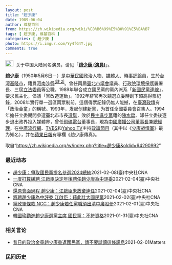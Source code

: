 ```yaml
---
layout: post
title: "趙少康"
date: 1989-06-04
author: 维基百科
from: https://zh.wikipedia.org/wiki/%E8%B6%99%E5%B0%91%E5%BA%B7
tags: [ 趙少康, 维基百科 ]
categories: [ 趙少康 ]
photo: https://i.imgur.com/Yy4fG4Y.jpg
comments: true
---
```

<div class="mw-parser-output"><div role="note" class="hatnote navigation-not-searchable"><a href="/wiki/Wikipedia:%E6%B6%88%E6%AD%A7%E4%B9%89" title="Wikipedia:消歧义"><img alt="Disambig gray.svg" src="//upload.wikimedia.org/wikipedia/commons/thumb/5/5f/Disambig_gray.svg/25px-Disambig_gray.svg.png" decoding="async" width="25" height="19" srcset="//upload.wikimedia.org/wikipedia/commons/thumb/5/5f/Disambig_gray.svg/38px-Disambig_gray.svg.png 1.5x, //upload.wikimedia.org/wikipedia/commons/thumb/5/5f/Disambig_gray.svg/50px-Disambig_gray.svg.png 2x" data-file-width="220" data-file-height="168"></a>&nbsp;&nbsp;关于中国大陆同名演员，请见「<b><a href="/wiki/%E8%B6%99%E5%B0%91%E5%BA%B7_(%E6%BC%94%E5%93%A1)" title="趙少康 (演員)">趙少康 (演員)</a></b>」。</div>
<div id="noteTA-62840867" class="noteTA"><div class="noteTA-local"><div data-noteta-code="zh-cn:台湾; zh-hk:台灣; zh-tw:臺灣;"></div><div data-noteta-code="zh-cn:台; zh-hk:台; zh-tw:臺;"></div></div></div>

<p><b>趙少康</b>（1950年5月6日<span class="useeditintro" title="Template:BLP editintro">－</span>）是<a href="/wiki/%E4%B8%AD%E8%8F%AF%E6%B0%91%E5%9C%8B" title="中華民國">中華民國</a>政治人物、<a href="/wiki/%E5%AA%92%E9%AB%94%E4%BA%BA" class="mw-redirect" title="媒體人">媒體人</a>、<a href="/wiki/%E6%99%82%E4%BA%8B%E8%A9%95%E8%AB%96%E5%93%A1" title="時事評論員">時事評論員</a>，生於<a href="/wiki/%E5%8F%B0%E6%B9%BE" class="mw-redirect" title="台湾">台湾</a><a href="/wiki/%E5%9F%BA%E9%9A%86%E5%B8%82" title="基隆市">基隆市</a>，籍貫<a href="/wiki/%E6%B2%B3%E5%8D%97%E7%9C%81_(%E4%B8%AD%E8%8F%AF%E6%B0%91%E5%9C%8B)" title="河南省 (中華民國)">河南</a><a href="/wiki/%E6%B6%89%E5%8E%BF" title="涉县">涉縣</a><span id="noteTag-cite_ref-sup"><sup id="cite_ref-6" class="reference"><a href="#cite_note-6">[註 2]</a></sup></span>。曾任兩屆<a href="/wiki/%E8%87%BA%E5%8C%97%E5%B8%82%E8%AD%B0%E6%9C%83" title="臺北市議會">臺北市議會</a>議員、<a href="/wiki/%E8%A1%8C%E6%94%BF%E9%99%A2%E7%92%B0%E5%A2%83%E4%BF%9D%E8%AD%B7%E7%BD%B2" title="行政院環境保護署">行政院環境保護署</a>署長、三屆<a href="/wiki/%E7%AB%8B%E6%B3%95%E5%A7%94%E5%93%A1" class="mw-redirect" title="立法委員">立法委員</a>等公職。1989年聯合成立國民黨的黨內派系「<a href="/wiki/%E6%96%B0%E5%9C%8B%E6%B0%91%E9%BB%A8%E9%80%A3%E7%B7%9A" title="新國民黨連線">新國民黨連線</a>」，要求民主化，倡議「黨改造運動」。1992年辭官再次競選立委時創下超高得票紀錄，2008年實行單一選區兩票制前，這個得票記錄仍無人能撼，在<a href="/wiki/%E8%87%BA%E7%81%A3%E6%94%BF%E5%A3%87" class="mw-redirect" title="臺灣政壇">臺灣政壇</a>有「政治金童」的稱號。1993年，发起创建<a href="/wiki/%E6%96%B0%E9%BB%A8" title="新黨">新黨</a>，为首任全國委員會召集人。1994年擔任立委期間參選臺北市市長<a href="/wiki/1994%E5%B9%B4%E4%B8%AD%E8%8F%AF%E6%B0%91%E5%9C%8B%E7%9C%81%E5%B8%82%E9%95%B7%E6%9A%A8%E7%9C%81%E5%B8%82%E8%AD%B0%E5%93%A1%E9%81%B8%E8%88%89" title="1994年中華民國省市長暨省市議員選舉">選舉</a>，敗於<a href="/wiki/%E6%B0%91%E4%B8%BB%E9%80%B2%E6%AD%A5%E9%BB%A8" title="民主進步黨">民主進步黨</a>籍的<a href="/wiki/%E9%99%B3%E6%B0%B4%E6%89%81" title="陳水扁">陳水扁</a>、卸任立委後逐步退出政界投入媒體界，曾任<a href="/wiki/%E9%A3%9B%E7%A2%9F%E9%9B%BB%E5%8F%B0" class="mw-redirect" title="飛碟電台">飛碟電台</a>董事長，現為<a href="/wiki/%E4%B8%AD%E5%9C%8B%E5%BB%A3%E6%92%AD%E5%85%AC%E5%8F%B8" title="中國廣播公司">中國廣播公司</a><a href="/wiki/%E8%91%A3%E4%BA%8B%E9%95%B7" title="董事長">董事長</a>兼<a href="/wiki/%E7%B8%BD%E7%B6%93%E7%90%86" class="mw-redirect" title="總經理">總經理</a>，在<a href="/wiki/%E4%B8%AD%E5%BB%A3%E6%B5%81%E8%A1%8C%E7%B6%B2" title="中廣流行網">中廣流行網</a>、<a href="/wiki/TVBS_(%E9%A0%BB%E9%81%93)" title="TVBS (頻道)">TVBS</a>和<a href="/wiki/Yahoo_TV" class="mw-redirect" title="Yahoo TV">Yahoo TV</a>主持<a href="/wiki/%E6%94%BF%E8%AB%96%E7%AF%80%E7%9B%AE" title="政論節目">政論節目</a>（其中以《<a href="/wiki/%E5%B0%91%E5%BA%B7%E6%88%B0%E6%83%85%E5%AE%A4" title="少康戰情室">少康战情室</a>》最为知名），并在<a href="/wiki/%E8%98%8B%E6%9E%9C%E6%97%A5%E5%A0%B1_(%E5%8F%B0%E7%81%A3)" title="蘋果日報 (台灣)">蘋果日報</a>有專欄《趙少康傳真》。
</p>
</div><noscript><img src="//zh.wikipedia.org/wiki/Special:CentralAutoLogin/start?type=1x1" alt="" title="" width="1" height="1" style="border: none; position: absolute;"></noscript>
<div class="printfooter">取自“<a dir="ltr" href="https://zh.wikipedia.org/w/index.php?title=趙少康&amp;oldid=64290992">https://zh.wikipedia.org/w/index.php?title=趙少康&amp;oldid=64290992</a>”</div><div id="recent-news"><h3>最近动态</h3><ul><li><a href="https://nodebe4.github.io/waimei/2021-02-08/%E8%B6%99%E5%B0%91%E5%BA%B7-%E7%88%AD%E5%8F%96%E5%9C%8B%E6%B0%91%E9%BB%A8%E6%8F%90%E5%90%8D%E5%8F%83%E9%81%B82024%E7%B8%BD%E7%B5%B1" title="趙少康：爭取國民黨提名參選2024總統—— 中廣董事長趙少康（中）近日回復國民黨籍，8日下午接受媒體訪問時表示，將爭取代表國民黨參選2024年總統大選。中央社記者徐肇昌攝 110年2月8日 （中...">趙少康：爭取國民黨提名參選2024總統</a><time>2021-02-08</time><a class="tag">(臺)中央社CNA</a></li>
<li><a href="https://nodebe4.github.io/waimei/2021-02-04/%E4%B8%80%E5%BA%A6%E6%89%93%E7%AE%97%E7%B7%A9%E8%81%98-%E6%B1%9F%E5%95%9F%E8%87%A3%E6%B1%BA%E5%AE%9A%E5%B9%B4%E5%BE%8C%E8%81%98%E4%BB%BB%E8%B6%99%E5%B0%91%E5%BA%B7%E7%82%BA%E4%B8%AD%E8%A9%95%E5%A7%94" title="一度打算緩聘 江啟臣決定年後聘任趙少康為中評委—— 國民黨主席江啟臣曾打算緩聘任資深媒體人趙少康（圖）為中評委，但最終依原計畫在農曆年後聘任趙少康等人為中評委。（中央社檔案照片） （中央社記者劉...">一度打算緩聘 江啟臣決定年後聘任趙少康為中評委</a><time>2021-02-04</time><a class="tag">(臺)中央社CNA</a></li>
<li><a href="https://nodebe4.github.io/waimei/2021-02-04/%E9%82%84%E5%8E%9F%E6%9C%83%E9%9D%A2%E9%81%8E%E7%A8%8B-%E8%B6%99%E5%B0%91%E5%BA%B7-%E6%B1%9F%E5%95%9F%E8%87%A3%E6%9C%AA%E6%94%BE%E6%A3%84%E9%80%A3%E4%BB%BB" title="還原會面過程 趙少康：江啟臣未放棄連任—— 重回國民黨的資深媒體人趙少康（前）4日說，日前黨主席江啟臣在會面時向他表示會繼續選主席。中央社記者王騰毅攝 110年2月4日 （中央社記者劉冠廷台北4...">還原會面過程  趙少康：江啟臣未放棄連任</a><time>2021-02-04</time><a class="tag">(臺)中央社CNA</a></li>
<li><a href="https://nodebe4.github.io/waimei/2021-02-02/%E5%B0%87%E8%81%98%E8%B6%99%E5%B0%91%E5%BA%B7%E7%82%BA%E4%B8%AD%E8%A9%95%E5%A7%94-%E6%B1%9F%E5%95%9F%E8%87%A3-%E8%97%89%E6%AD%A4%E5%A3%AF%E5%A4%A7%E5%9C%8B%E6%B0%91%E9%BB%A8" title="將聘趙少康為中評委 江啟臣：藉此壯大國民黨—— 資深媒體人趙少康（圖）回復國民黨籍，黨主席江啟臣3日表示，農曆年後本就有中評委增聘計畫，考量趙少康豐富的政治閱歷及社會影響力，他決定將趙少康列入農...">將聘趙少康為中評委 江啟臣：藉此壯大國民黨</a><time>2021-02-02</time><a class="tag">(臺)中央社CNA</a></li>
<li><a href="https://nodebe4.github.io/waimei/2021-02-01/%E9%BB%A8%E6%94%BF%E8%BB%8D%E6%A2%9D%E6%AC%BE-NCC-%E8%B6%99%E5%B0%91%E5%BA%B7%E8%8B%A5%E4%BB%BB%E9%BB%A8%E8%81%B7%E9%A0%88%E5%87%BA%E6%B8%85%E4%B8%AD%E5%BB%A3%E8%82%A1%E4%BB%BD" title="黨政軍條款 NCC：趙少康若任黨職須出清中廣股份—— （中央社記者蘇思云台北1日電）中廣董事長趙少康宣布不排除參選國民黨主席，NCC今天表示，如果趙少康當上黨主席，須出清所有中廣股份，否則中廣可...">黨政軍條款 NCC：趙少康若任黨職須出清中廣股份</a><time>2021-02-01</time><a class="tag">(臺)中央社CNA</a></li>
<li><a href="https://nodebe4.github.io/waimei/2021-01-31/%E9%9F%93%E5%9C%8B%E7%91%9C%E5%8B%B8%E9%80%B2%E8%B6%99%E5%B0%91%E5%BA%B7%E9%81%B8%E9%BB%A8%E4%B8%BB%E5%B8%AD-%E5%9C%8B%E6%B0%91%E9%BB%A8-%E4%B8%8D%E7%AC%A6%E8%B3%87%E6%A0%BC" title="韓國瑜勸進趙少康選黨主席 國民黨：不符資格—— 資深媒體人趙少康（圖）申請回復國民黨籍，是否有參選黨主席資格備受矚目。國民黨發言人盧宸緯1日說，趙少康不符合參選資格。（中央社檔案照片） （中央社...">韓國瑜勸進趙少康選黨主席 國民黨：不符資格</a><time>2021-01-31</time><a class="tag">(臺)中央社CNA</a></li>
</ul></div><div id="open-opinion"><h3>相关言论</h3><ul><li><a href="https://nodebe4.github.io/opinion/2021-02-01/%E6%98%94%E6%97%A5%E7%9A%84%E6%94%BF%E6%B2%BB%E9%87%91%E7%AB%A5%E8%B6%99%E5%B0%91%E5%BA%B7%E9%87%8D%E8%BF%94%E5%9C%8B%E6%B0%91%E9%BB%A8-%E8%AB%8B%E4%B8%8D%E8%A6%81%E8%AA%A4%E8%AE%80%E9%80%99%E6%A2%9D%E8%A8%8A%E6%81%AF/" title="William">昔日的政治金童趙少康重返國民黨，請不要誤讀這條訊息</a><time>2021-02-01</time><a class="tag">Matters</a></li>
</ul></div><div id="mjls-record"><h3>民间历史</h3><ul></ul></div>